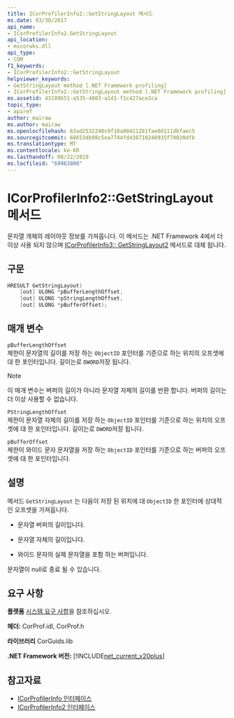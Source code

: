 ```yaml
---
title: ICorProfilerInfo2::GetStringLayout 메서드
ms.date: 03/30/2017
api_name:
- ICorProfilerInfo2.GetStringLayout
api_location:
- mscorwks.dll
api_type:
- COM
f1_keywords:
- ICorProfilerInfo2::GetStringLayout
helpviewer_keywords:
- GetStringLayout method [.NET Framework profiling]
- ICorProfilerInfo2::GetStringLayout method [.NET Framework profiling]
ms.assetid: 43189651-a535-4803-a1d1-f1c427ace2ca
topic_type:
- apiref
author: mairaw
ms.author: mairaw
ms.openlocfilehash: 63ad2532240c9f18a00421281fae0d111dbfaec5
ms.sourcegitcommit: 68653db98c5ea7744fd438710248935f70020dfb
ms.translationtype: MT
ms.contentlocale: ko-KR
ms.lasthandoff: 08/22/2019
ms.locfileid: "69963800"
---
```

# <a name="icorprofilerinfo2getstringlayout-method"></a>ICorProfilerInfo2::GetStringLayout 메서드
문자열 개체의 레이아웃 정보를 가져옵니다. 이 메서드는 .NET Framework 4에서 더 이상 사용 되지 않으며 [ICorProfilerInfo3:: GetStringLayout2](../../../../docs/framework/unmanaged-api/profiling/icorprofilerinfo3-getstringlayout2-method.md) 메서드로 대체 됩니다.  
  
## <a name="syntax"></a>구문  
  
```cpp  
HRESULT GetStringLayout(  
    [out] ULONG *pBufferLengthOffset,  
    [out] ULONG *pStringLengthOffset,  
    [out] ULONG *pBufferOffset);  
```  
  
## <a name="parameters"></a>매개 변수  
 `pBufferLengthOffset`  
 제한이 문자열의 길이를 저장 하는 `ObjectID` 포인터를 기준으로 하는 위치의 오프셋에 대 한 포인터입니다. 길이는로 `DWORD`저장 됩니다.  
  
> [!NOTE]
> 이 매개 변수는 버퍼의 길이가 아니라 문자열 자체의 길이를 반환 합니다. 버퍼의 길이는 더 이상 사용할 수 없습니다.  
  
 `PStringLengthOffset`  
 제한이 문자열 자체의 길이를 저장 하는 `ObjectID` 포인터를 기준으로 하는 위치의 오프셋에 대 한 포인터입니다. 길이는로 `DWORD`저장 됩니다.  
  
 `pBufferOffset`  
 제한이 와이드 문자 문자열을 저장 하는 `ObjectID` 포인터를 기준으로 하는 버퍼의 오프셋에 대 한 포인터입니다.  
  
## <a name="remarks"></a>설명  
 메서드 `GetStringLayout` 는 다음이 저장 된 위치에 대 `ObjectID` 한 포인터에 상대적인 오프셋을 가져옵니다.  
  
- 문자열 버퍼의 길이입니다.  
  
- 문자열 자체의 길이입니다.  
  
- 와이드 문자의 실제 문자열을 포함 하는 버퍼입니다.  
  
 문자열이 null로 종료 될 수 있습니다.  
  
## <a name="requirements"></a>요구 사항  
 **플랫폼** [시스템 요구 사항](../../../../docs/framework/get-started/system-requirements.md)을 참조하십시오.  
  
 **헤더:** CorProf.idl, CorProf.h  
  
 **라이브러리** CorGuids.lib  
  
 **.NET Framework 버전:** [!INCLUDE[net_current_v20plus](../../../../includes/net-current-v20plus-md.md)]  
  
## <a name="see-also"></a>참고자료

- [ICorProfilerInfo 인터페이스](../../../../docs/framework/unmanaged-api/profiling/icorprofilerinfo-interface.md)
- [ICorProfilerInfo2 인터페이스](../../../../docs/framework/unmanaged-api/profiling/icorprofilerinfo2-interface.md)
